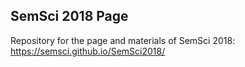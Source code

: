## SemSci 2018 Page
Repository for the page and materials of SemSci 2018: https://semsci.github.io/SemSci2018/


